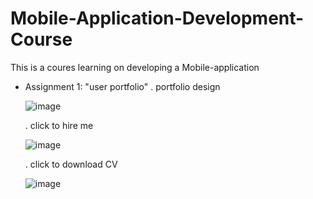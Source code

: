 # Mobile-Application-Development-Course
This is a coures learning on developing a Mobile-application
- Assignment 1: "user portfolio"
  . portfolio design
  
  ![image](https://github.com/user-attachments/assets/4856ae1b-40d6-4e47-bdc4-1819aa072f54)

  . click to hire me
  
  ![image](https://github.com/user-attachments/assets/867aea32-c7d2-4c6a-b931-72c274c0e56d)
  
  . click to download CV
  
  ![image](https://github.com/user-attachments/assets/037f0e39-8a40-43d5-b189-9b57d33ab452)



